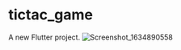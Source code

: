 # tictac_game

A new Flutter project.
![Screenshot_1634890558](https://user-images.githubusercontent.com/88144060/138419261-2228c5c9-9f05-4e07-8e9b-4c0589696dad.png)
